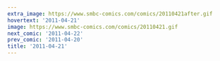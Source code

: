 ```yaml
---
extra_image: https://www.smbc-comics.com/comics/20110421after.gif
hovertext: '2011-04-21'
image: https://www.smbc-comics.com/comics/20110421.gif
next_comic: '2011-04-22'
prev_comic: '2011-04-20'
title: '2011-04-21'
---
```


